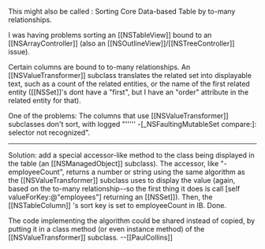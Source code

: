 This might also be called : Sorting Core Data-based Table by to-many relationships.

I was having problems sorting an [[NSTableView]] bound to an [[NSArrayController]] (also an [[NSOutlineView]]/[[NSTreeController]] issue).

Certain columns are bound to to-many relationships. An [[NSValueTransformer]] subclass translates the related set into displayable text, such as a count of the related entities, or the name of the first related entity ([[NSSet]]'s dont have a "first", but I have an "order" attribute in the related entity for that).

One of the problems: The columns that use [[NSValueTransformer]] subclasses don't sort, with logged "''''' -[_NSFaultingMutableSet compare:]: selector not recognized". 

----

Solution: add a special accessor-like method to the class being displayed in the table (an [[NSManagedObject]] subclass). The accessor, like "-employeeCount", returns a number or string using the same algorithm as the [[NSValueTransformer]] subclass uses to display the value (again, based on the to-many relationship--so the first thing it does is call [self valueForKey:@"employees"] returning an [[NSSet]]). Then, the [[NSTableColumn]] 's sort key is set to employeeCount in IB. Done.

The code implementing the algorithm could be shared instead of copied, by putting it in a class method (or even instance method) of the [[NSValueTransformer]] subclass. --[[PaulCollins]]
